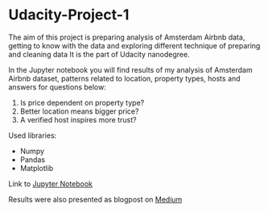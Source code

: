 # Udacity-Project-1

The aim of this project is preparing analysis of Amsterdam Airbnb data, getting to know with the data and exploring different technique of preparing and cleaning data
It is the part of Udacity nanodegree. 

In the Jupyter notebook you will find results of my analysis of Amsterdam Airbnb dataset, patterns related to location, property types, hosts and answers for questions below:
1. Is price dependent on property type?
2. Better location means bigger price?
3. A verified host inspires more trust?

Used libraries:
- Numpy
- Pandas 
- Matplotlib

Link to [Jupyter Notebook](https://github.com/malowana/Udacity-Project-1/blob/main/Udacity_Project_1.ipynb) <br>

Results were also presented as blogpost on [Medium](https://medium.com/@malowana1994/exploring-amsterdam-airbnb-data-c1c35fc3001)

